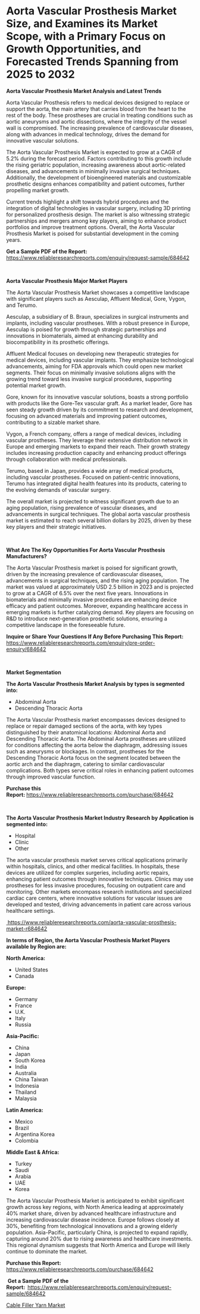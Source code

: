 <p><h1>Aorta Vascular Prosthesis Market Size, and Examines its Market Scope, with a Primary Focus on Growth Opportunities, and Forecasted Trends Spanning from 2025 to 2032</h1></p><p><strong>Aorta Vascular Prosthesis Market Analysis and Latest Trends</strong></p>
<p><p>Aorta Vascular Prosthesis refers to medical devices designed to replace or support the aorta, the main artery that carries blood from the heart to the rest of the body. These prostheses are crucial in treating conditions such as aortic aneurysms and aortic dissections, where the integrity of the vessel wall is compromised. The increasing prevalence of cardiovascular diseases, along with advances in medical technology, drives the demand for innovative vascular solutions.</p><p>The Aorta Vascular Prosthesis Market is expected to grow at a CAGR of 5.2% during the forecast period. Factors contributing to this growth include the rising geriatric population, increasing awareness about aortic-related diseases, and advancements in minimally invasive surgical techniques. Additionally, the development of bioengineered materials and customizable prosthetic designs enhances compatibility and patient outcomes, further propelling market growth. </p><p>Current trends highlight a shift towards hybrid procedures and the integration of digital technologies in vascular surgery, including 3D printing for personalized prosthesis design. The market is also witnessing strategic partnerships and mergers among key players, aiming to enhance product portfolios and improve treatment options. Overall, the Aorta Vascular Prosthesis Market is poised for substantial development in the coming years.</p></p>
<p><strong>Get a Sample PDF of the Report:&nbsp;</strong> <a href="https://www.reliableresearchreports.com/enquiry/request-sample/684642?utm_campaign=2737&utm_medium=2&utm_source=Github&utm_content=ia&utm_term=29032025&utm_id=aorta-vascular-prosthesis">https://www.reliableresearchreports.com/enquiry/request-sample/684642</a></p>
<p>&nbsp;</p>
<p><strong>Aorta Vascular Prosthesis Major Market Players</strong></p>
<p><p>The Aorta Vascular Prosthesis Market showcases a competitive landscape with significant players such as Aesculap, Affluent Medical, Gore, Vygon, and Terumo. </p><p>Aesculap, a subsidiary of B. Braun, specializes in surgical instruments and implants, including vascular prostheses. With a robust presence in Europe, Aesculap is poised for growth through strategic partnerships and innovations in biomaterials, aimed at enhancing durability and biocompatibility in its prosthetic offerings.</p><p>Affluent Medical focuses on developing new therapeutic strategies for medical devices, including vascular implants. They emphasize technological advancements, aiming for FDA approvals which could open new market segments. Their focus on minimally invasive solutions aligns with the growing trend toward less invasive surgical procedures, supporting potential market growth.</p><p>Gore, known for its innovative vascular solutions, boasts a strong portfolio with products like the Gore-Tex vascular graft. As a market leader, Gore has seen steady growth driven by its commitment to research and development, focusing on advanced materials and improving patient outcomes, contributing to a sizable market share.</p><p>Vygon, a French company, offers a range of medical devices, including vascular prostheses. They leverage their extensive distribution network in Europe and emerging markets to expand their reach. Their growth strategy includes increasing production capacity and enhancing product offerings through collaboration with medical professionals.</p><p>Terumo, based in Japan, provides a wide array of medical products, including vascular prostheses. Focused on patient-centric innovations, Terumo has integrated digital health features into its products, catering to the evolving demands of vascular surgery.</p><p>The overall market is projected to witness significant growth due to an aging population, rising prevalence of vascular diseases, and advancements in surgical techniques. The global aorta vascular prosthesis market is estimated to reach several billion dollars by 2025, driven by these key players and their strategic initiatives.</p></p>
<p>&nbsp;</p>
<p><strong>What Are The Key Opportunities For Aorta Vascular Prosthesis Manufacturers?</strong></p>
<p><p>The Aorta Vascular Prosthesis market is poised for significant growth, driven by the increasing prevalence of cardiovascular diseases, advancements in surgical techniques, and the rising aging population. The market was valued at approximately USD 2.5 billion in 2023 and is projected to grow at a CAGR of 6.5% over the next five years. Innovations in biomaterials and minimally invasive procedures are enhancing device efficacy and patient outcomes. Moreover, expanding healthcare access in emerging markets is further catalyzing demand. Key players are focusing on R&D to introduce next-generation prosthetic solutions, ensuring a competitive landscape in the foreseeable future.</p></p>
<p><strong>Inquire or Share Your Questions If Any Before Purchasing This Report:</strong> <a href="https://www.reliableresearchreports.com/enquiry/pre-order-enquiry/684642?utm_campaign=2737&utm_medium=2&utm_source=Github&utm_content=ia&utm_term=29032025&utm_id=aorta-vascular-prosthesis">https://www.reliableresearchreports.com/enquiry/pre-order-enquiry/684642</a></p>
<p>&nbsp;</p>
<p><strong>Market Segmentation</strong></p>
<p><strong>The Aorta Vascular Prosthesis Market Analysis by types is segmented into:</strong></p>
<p><ul><li>Abdominal Aorta</li><li>Descending Thoracic Aorta</li></ul></p>
<p><p>The Aorta Vascular Prosthesis market encompasses devices designed to replace or repair damaged sections of the aorta, with key types distinguished by their anatomical locations: Abdominal Aorta and Descending Thoracic Aorta. The Abdominal Aorta prostheses are utilized for conditions affecting the aorta below the diaphragm, addressing issues such as aneurysms or blockages. In contrast, prostheses for the Descending Thoracic Aorta focus on the segment located between the aortic arch and the diaphragm, catering to similar cardiovascular complications. Both types serve critical roles in enhancing patient outcomes through improved vascular function.</p></p>
<p><strong>Purchase this Report:&nbsp;</strong><a href="https://www.reliableresearchreports.com/purchase/684642?utm_campaign=2737&utm_medium=2&utm_source=Github&utm_content=ia&utm_term=29032025&utm_id=aorta-vascular-prosthesis">https://www.reliableresearchreports.com/purchase/684642</a></p>
<p>&nbsp;</p>
<p><strong>The Aorta Vascular Prosthesis Market Industry Research by Application is segmented into:</strong></p>
<p><ul><li>Hospital</li><li>Clinic</li><li>Other</li></ul></p>
<p><p>The aorta vascular prosthesis market serves critical applications primarily within hospitals, clinics, and other medical facilities. In hospitals, these devices are utilized for complex surgeries, including aortic repairs, enhancing patient outcomes through innovative techniques. Clinics may use prostheses for less invasive procedures, focusing on outpatient care and monitoring. Other markets encompass research institutions and specialized cardiac care centers, where innovative solutions for vascular issues are developed and tested, driving advancements in patient care across various healthcare settings.</p></p>
<p><a href="https://www.reliableresearchreports.com/aorta-vascular-prosthesis-market-r684642?utm_campaign=2737&utm_medium=2&utm_source=Github&utm_content=ia&utm_term=29032025&utm_id=aorta-vascular-prosthesis">&nbsp;https://www.reliableresearchreports.com/aorta-vascular-prosthesis-market-r684642</a></p>
<p><strong>In terms of Region, the Aorta Vascular Prosthesis Market Players available by Region are:</strong></p>
<p>
    <p> <strong> North America: </strong>
        <ul>
            <li>United States</li>
            <li>Canada</li>
        </ul>
        </p> 
    <p> <strong> Europe: </strong>
        <ul>
            <li>Germany</li>
            <li>France</li>
            <li>U.K.</li>
            <li>Italy</li>
            <li>Russia</li>
        </ul>
        </p> 
    <p> <strong> Asia-Pacific: </strong>
        <ul>
            <li>China</li>
            <li>Japan</li>
            <li>South Korea</li>
            <li>India</li>
            <li>Australia</li>
            <li>China Taiwan</li>
            <li>Indonesia</li>
            <li>Thailand</li>
            <li>Malaysia</li>
        </ul>
        </p> 
    <p> <strong> Latin America: </strong>
        <ul>
            <li>Mexico</li>
            <li>Brazil</li>
            <li>Argentina Korea</li>
            <li>Colombia</li>
        </ul>
        </p> 
    <p> <strong> Middle East & Africa: </strong>
        <ul>
            <li>Turkey</li>
            <li>Saudi</li>
            <li>Arabia</li>
            <li>UAE</li>
            <li>Korea</li>
        </ul>
    </p>
    </p>
<p><p>The Aorta Vascular Prosthesis Market is anticipated to exhibit significant growth across key regions, with North America leading at approximately 40% market share, driven by advanced healthcare infrastructure and increasing cardiovascular disease incidence. Europe follows closely at 30%, benefiting from technological innovations and a growing elderly population. Asia-Pacific, particularly China, is projected to expand rapidly, capturing around 20% due to rising awareness and healthcare investments. This regional dynamism suggests that North America and Europe will likely continue to dominate the market.</p></p>
<p><strong>Purchase this Report: </strong><a href="https://www.reliableresearchreports.com/purchase/684642?utm_campaign=2737&utm_medium=2&utm_source=Github&utm_content=ia&utm_term=29032025&utm_id=aorta-vascular-prosthesis">https://www.reliableresearchreports.com/purchase/684642</a></p>
<p>&nbsp;<strong>Get a Sample PDF of the Report:&nbsp;&nbsp;</strong><a href="https://www.reliableresearchreports.com/enquiry/request-sample/684642?utm_campaign=2737&utm_medium=2&utm_source=Github&utm_content=ia&utm_term=29032025&utm_id=aorta-vascular-prosthesis">https://www.reliableresearchreports.com/enquiry/request-sample/684642</a></p>
<p><strong></strong></p>
<p><p><a href="https://github.com/ngozudapshi/Market-Research-Report-List-1/blob/main/cable-filler-yarn-market.md?utm_campaign=2737&utm_medium=2&utm_source=Github&utm_content=ia&utm_term=29032025&utm_id=aorta-vascular-prosthesis">Cable Filler Yarn Market</a></p></p>